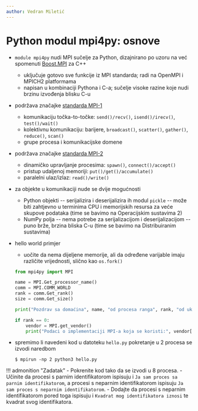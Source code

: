 ```yaml
---
author: Vedran Miletić
---
```


# Python modul mpi4py: osnove

- `module mpi4py` nudi MPI sučelje za Python, dizajnirano po uzoru na već spomenuti [Boost.MPI](https://www.boost.org/doc/libs/release/libs/mpi/) za C++

    - uključuje gotovo sve funkcije iz MPI standarda; radi na OpenMPI i MPICH2 platformama
    - napisan u kombinaciji Pythona i C-a; sučelje visoke razine koje nudi brzinu izvođenja blisku C-u

- podržava značajke [standarda MPI-1](https://www.mpi-forum.org/docs/mpi-1.1/mpi-11-html/mpi-report.html)

    - komunikaciju točka-to-točke: `send()/recv()`, `isend()/irecv()`, `test()/wait()`
    - kolektivnu komunikaciju: barijere, `broadcast()`, `scatter()`, `gather()`, `reduce()`, `scan()`
    - grupe procesa i komunikacijske domene

- podržava značajke [standarda MPI-2](https://www.mpi-forum.org/docs/mpi-2.0/mpi-20-html/mpi2-report.html)

    - dinamičko upravljanje procesima: `spawn()`, `connect()/accept()`
    - pristup udaljenoj memoriji: `put()/get()/accumulate()`
    - paralelni ulaz/izlaz: `read()/write()`

- za objekte u komunikaciji nude se dvije mogućnosti

    - Python objekti -- serijalizira i deserijalizira ih modul `pickle` -- može biti zahtjevno u terminima CPU i memorijskih resursa za veće skupove podataka (time se bavimo na Operacijskim sustavima 2)
    - NumPy polja -- nema potrebe za serijalizacijom i deserijalizacijom -- puno brže, brzina bliska C-u (time se bavimo na Distribuiranim sustavima)

- hello world primjer

    - uočite da nema dijeljene memorije, ali da određene varijable imaju različite vrijednosti, slično kao `os.fork()`

    ``` python
    from mpi4py import MPI

    name = MPI.Get_processor_name()
    comm = MPI.COMM_WORLD
    rank = comm.Get_rank()
    size = comm.Get_size()

    print("Pozdrav sa domaćina", name, "od procesa ranga", rank, "od ukupno", size, "procesa")

    if rank == 0:
        vendor = MPI.get_vendor()
        print("Podaci o implementaciji MPI-a koja se koristi:", vendor[0], vendor[1])
    ```

- spremimo li navedeni kod u datoteku `hello.py` pokretanje u 2 procesa se izvodi naredbom

    ``` shell
    $ mpirun -np 2 python3 hello.py
    ```

!!! admonition "Zadatak"
    - Pokrenite kod tako da se izvodi u 8 procesa.
    - Učinite da procesi s parnim identifikatorom ispisuju i `Ja sam proces sa parnim identifikatorom`, a procesi s neparnim identifikatorom ispisuju `Ja sam proces s neparnim identifikatorom`.
    - Dodajte da procesi s neparnim identifikatorom pored toga ispisuju i `Kvadrat mog identifikatora iznosi` te kvadrat svog identifikatora.
